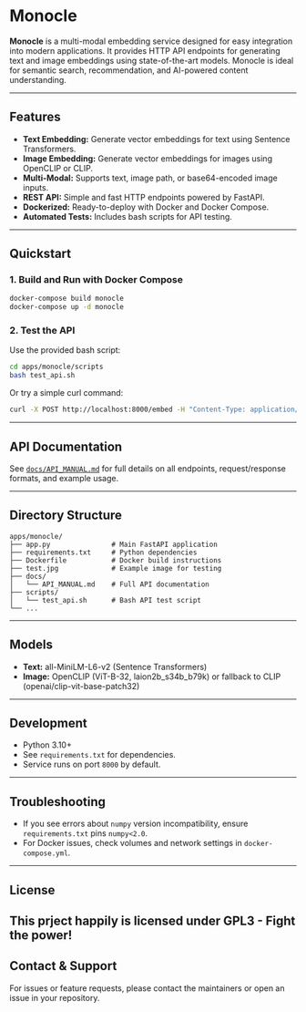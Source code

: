 # Monocle

**Monocle** is a multi-modal embedding service designed for easy integration into modern applications. It provides HTTP API endpoints for generating text and image embeddings using state-of-the-art models. Monocle is ideal for semantic search, recommendation, and AI-powered content understanding.

---

## Features
- **Text Embedding:** Generate vector embeddings for text using Sentence Transformers.
- **Image Embedding:** Generate vector embeddings for images using OpenCLIP or CLIP.
- **Multi-Modal:** Supports text, image path, or base64-encoded image inputs.
- **REST API:** Simple and fast HTTP endpoints powered by FastAPI.
- **Dockerized:** Ready-to-deploy with Docker and Docker Compose.
- **Automated Tests:** Includes bash scripts for API testing.

---

## Quickstart

### 1. Build and Run with Docker Compose
```sh
docker-compose build monocle
docker-compose up -d monocle
```

### 2. Test the API
Use the provided bash script:
```sh
cd apps/monocle/scripts
bash test_api.sh
```

Or try a simple curl command:
```sh
curl -X POST http://localhost:8000/embed -H "Content-Type: application/json" -d '{"texts": ["hello world"]}'
```

---

## API Documentation
See [`docs/API_MANUAL.md`](./docs/API_MANUAL.md) for full details on all endpoints, request/response formats, and example usage.

---

## Directory Structure
```
apps/monocle/
├── app.py               # Main FastAPI application
├── requirements.txt     # Python dependencies
├── Dockerfile           # Docker build instructions
├── test.jpg             # Example image for testing
├── docs/
│   └── API_MANUAL.md    # Full API documentation
├── scripts/
│   └── test_api.sh      # Bash API test script
└── ...
```

---

## Models
- **Text:** all-MiniLM-L6-v2 (Sentence Transformers)
- **Image:** OpenCLIP (ViT-B-32, laion2b_s34b_b79k) or fallback to CLIP (openai/clip-vit-base-patch32)

---

## Development
- Python 3.10+
- See `requirements.txt` for dependencies.
- Service runs on port `8000` by default.

---

## Troubleshooting
- If you see errors about `numpy` version incompatibility, ensure `requirements.txt` pins `numpy<2.0`.
- For Docker issues, check volumes and network settings in `docker-compose.yml`.

---

## License

This prject happily is licensed under GPL3 - Fight the power!
---

## Contact & Support
For issues or feature requests, please contact the maintainers or open an issue in your repository.
